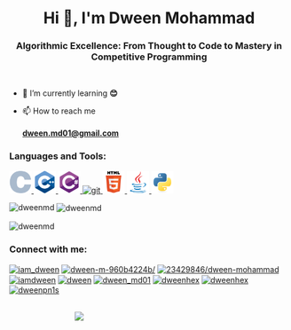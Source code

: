 <h1 align="center">Hi 👋, I'm Dween Mohammad</h1>
<h3 align="center"> Algorithmic Excellence: From Thought to Code to Mastery in Competitive Programming</h3>

<br/>
<p align="center">


- 🌱 I’m currently learning **😊**

- 📫 How to reach me <br/>
               <t/> <br/>
                **dween.md01@gmail.com** <br/>



<h3 align="left">Languages and Tools:</h3>
<p align="left"> <a href="https://www.cprogramming.com/" target="_blank" rel="noreferrer"> <img src="https://raw.githubusercontent.com/devicons/devicon/master/icons/c/c-original.svg" alt="c" width="40" height="40"/> </a> <a href="https://www.w3schools.com/cpp/" target="_blank" rel="noreferrer"> <img src="https://raw.githubusercontent.com/devicons/devicon/master/icons/cplusplus/cplusplus-original.svg" alt="cplusplus" width="40" height="40"/> </a> <a href="https://www.w3schools.com/cs/" target="_blank" rel="noreferrer"> <img src="https://raw.githubusercontent.com/devicons/devicon/master/icons/csharp/csharp-original.svg" alt="csharp" width="40" height="40"/> </a> <a href="https://git-scm.com/" target="_blank" rel="noreferrer"> <img src="https://www.vectorlogo.zone/logos/git-scm/git-scm-icon.svg" alt="git" width="40" height="40"/> </a> <a href="https://www.w3.org/html/" target="_blank" rel="noreferrer"> <img src="https://raw.githubusercontent.com/devicons/devicon/master/icons/html5/html5-original-wordmark.svg" alt="html5" width="40" height="40"/> </a> <a href="https://www.java.com" target="_blank" rel="noreferrer"> <img src="https://raw.githubusercontent.com/devicons/devicon/master/icons/java/java-original.svg" alt="java" width="40" height="40"/> </a> <a href="https://www.python.org" target="_blank" rel="noreferrer"> <img src="https://raw.githubusercontent.com/devicons/devicon/master/icons/python/python-original.svg" alt="python" width="40" height="40"/> </a> </p>

<p><img align="left" src="https://github-readme-stats.vercel.app/api/top-langs?username=dweenmd&show_icons=true&locale=en&layout=compact" alt="dweenmd" /></p>

<p>&nbsp;<img align="center" src="https://github-readme-stats.vercel.app/api?username=dweenmd&show_icons=true&locale=en" alt="dweenmd" /></p>

<p><img align="center" src="https://github-readme-streak-stats.herokuapp.com/?user=dweenmd&" alt="dweenmd" /></p>

<h3 align="left">Connect with me:</h3>
<p align="left">
<a href="https://twitter.com/iam_dween" target="blank"><img align="center" src="https://raw.githubusercontent.com/rahuldkjain/github-profile-readme-generator/master/src/images/icons/Social/twitter.svg" alt="iam_dween" height="30" width="40" /></a>
<a href="https://linkedin.com/in/dween-m-960b4224b/" target="blank"><img align="center" src="https://raw.githubusercontent.com/rahuldkjain/github-profile-readme-generator/master/src/images/icons/Social/linked-in-alt.svg" alt="dween-m-960b4224b/" height="30" width="40" /></a>
<a href="https://stackoverflow.com/users/23429846/dween-mohammad" target="blank"><img align="center" src="https://raw.githubusercontent.com/rahuldkjain/github-profile-readme-generator/master/src/images/icons/Social/stack-overflow.svg" alt="23429846/dween-mohammad" height="30" width="40" /></a>
<a href="https://fb.com/iamdween" target="blank"><img align="center" src="https://raw.githubusercontent.com/rahuldkjain/github-profile-readme-generator/master/src/images/icons/Social/facebook.svg" alt="iamdween" height="30" width="40" /></a>
<a href="https://www.codechef.com/users/dween" target="blank"><img align="center" src="https://cdn.jsdelivr.net/npm/simple-icons@3.1.0/icons/codechef.svg" alt="dween" height="30" width="40" /></a>
<a href="https://www.hackerrank.com/dween_md01" target="blank"><img align="center" src="https://raw.githubusercontent.com/rahuldkjain/github-profile-readme-generator/master/src/images/icons/Social/hackerrank.svg" alt="dween_md01" height="30" width="40" /></a>
<a href="https://codeforces.com/profile/dweenhex" target="blank"><img align="center" src="https://raw.githubusercontent.com/rahuldkjain/github-profile-readme-generator/master/src/images/icons/Social/codeforces.svg" alt="dweenhex" height="30" width="40" /></a>
<a href="https://www.leetcode.com/dweenhex" target="blank"><img align="center" src="https://raw.githubusercontent.com/rahuldkjain/github-profile-readme-generator/master/src/images/icons/Social/leet-code.svg" alt="dweenhex" height="30" width="40" /></a>
<a href="https://auth.geeksforgeeks.org/user/dweenpn1s" target="blank"><img align="center" src="https://raw.githubusercontent.com/rahuldkjain/github-profile-readme-generator/master/src/images/icons/Social/geeks-for-geeks.svg" alt="dweenpn1s" height="30" width="40" /></a>
</p>
<br/>

 <div >
  <div style="width: 50%;" align="center" >
   <a href="https://github.com/antonkomarev/github-profile-views-counter">
    <img src="https://komarev.com/ghpvc/?username=dweenmd">
</a>
  </div>
  </div>

<br/>


